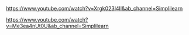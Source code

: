 https://www.youtube.com/watch?v=Xrgk023l4lI&ab_channel=Simplilearn

https://www.youtube.com/watch?v=Me3ea4nUt0U&ab_channel=Simplilearn